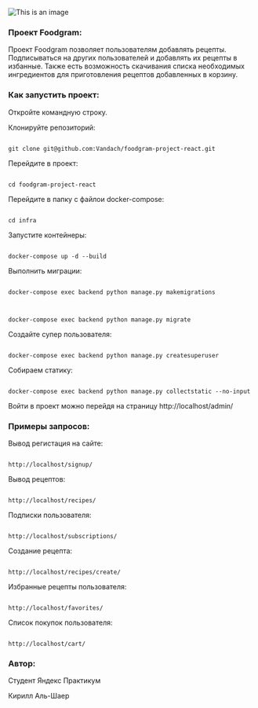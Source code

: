 ![This is an image](https://github.com/Vandach/foodgram-project-react/actions/workflows/main.yml/badge.svg) 

### Проект Foodgram: 

 

Проект Foodgram позволяет пользователям добавлять рецепты. Подписываться на других пользователей и добавлять их рецепты в избанные. Также есть возможность скачивания списка необходимых ингредиентов для приготовления рецептов добавленных в корзину. 

 



### Как запустить проект: 

 

Откройте командную строку. 

 

Клонируйте репозиторий: 

 

``` 

git clone git@github.com:Vandach/foodgram-project-react.git 

``` 

 

Перейдите в проект: 

 

``` 

cd foodgram-project-react 

``` 

 

Перейдите в папку с файлои docker-compose: 

 

``` 

cd infra 

``` 

 

 

Запустите контейнеры: 

 

``` 

docker-compose up -d --build 

``` 

 

 

Выполнить миграции: 

 

``` 

docker-compose exec backend python manage.py makemigrations 

 

docker-compose exec backend python manage.py migrate 

``` 

 

Создайте супер пользователя: 

 

``` 

docker-compose exec backend python manage.py createsuperuser 

``` 

 

Собираем статику: 

 

``` 

docker-compose exec backend python manage.py collectstatic --no-input 

``` 

 

Войти в проект можно перейдя на страницу http://localhost/admin/ 

 

 

### Примеры запросов: 

 

Вывод регистация на сайте: 

``` 

http://localhost/signup/ 

``` 

 

Вывод рецептов: 

``` 

http://localhost/recipes/ 

``` 

 

Подписки пользователя: 

``` 

http://localhost/subscriptions/ 

``` 

 

Создание рецепта: 

``` 

http://localhost/recipes/create/ 

``` 

 

Избранные рецепты пользователя: 

``` 

http://localhost/favorites/ 

``` 

 

Список покупок пользователя: 

``` 

http://localhost/cart/ 

``` 

 

### Автор: 

 

Студент Яндекс Практикум  

 

Кирилл Аль-Шаер 

